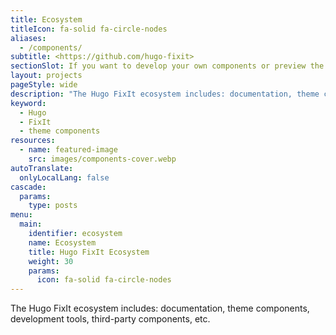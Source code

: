 ```yaml
---
title: Ecosystem
titleIcon: fa-solid fa-circle-nodes
aliases:
  - /components/
subtitle: <https://github.com/hugo-fixit>
sectionSlot: If you want to develop your own components or preview the effects of some of the above components, you might as well take a look at the following articles.
layout: projects
pageStyle: wide
description: "The Hugo FixIt ecosystem includes: documentation, theme components, development tools, third-party components, etc."
keyword:
  - Hugo
  - FixIt
  - theme components
resources:
  - name: featured-image
    src: images/components-cover.webp
autoTranslate:
  onlyLocalLang: false
cascade:
  params:
    type: posts
menu:
  main:
    identifier: ecosystem
    name: Ecosystem
    title: Hugo FixIt Ecosystem
    weight: 30
    params:
      icon: fa-solid fa-circle-nodes
---
```


The Hugo FixIt ecosystem includes: documentation, theme components, development tools, third-party components, etc.

